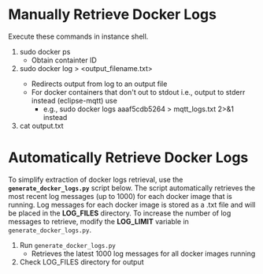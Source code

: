 # Manually Retrieve Docker Logs
Execute these commands in instance shell.
1. sudo docker ps
	* Obtain containter ID
2. sudo docker log <container id> > <output_filename.txt>
	* Redirects output from log to an output file 
	* For docker containers that don't out to stdout i.e., output to stderr instead (eclipse-mqtt) use
		* e.g., sudo docker logs aaaf5cdb5264 > mqtt_logs.txt 2>&1 instead 
3. cat output.txt

# Automatically Retrieve Docker Logs
To simplify extraction of docker logs retrieval, use the **`generate_docker_logs.py`** script below. The script automatically retrieves the most recent log messages (up to 1000) for each docker image that is running. Log messages for each docker image is stored as a .txt file and will be placed in the **LOG_FILES** directory. To increase the number of log messages to retrieve, modify the **LOG_LIMIT** variable in `generate_docker_logs.py`.
1. Run `generate_docker_logs.py`
	* Retrieves the latest 1000 log messages for all docker images running
2. Check LOG_FILES directory for output 

